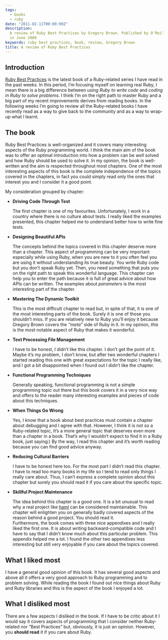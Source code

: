 ```yaml
---
tags:
  - books
  - ruby
date: "2011-02-11T00:00:00Z"
description:
  A review of Ruby Best Practices by Gregory Brown. Published by O'Reilly
  in June 2009
keywords: ruby best practices, book, review, Gregory Brown
title: A review of Ruby Best Practices
---
```


## Introduction

[Ruby Best Practices](http://rubybestpractices.com/) is the latest book of a
Ruby-related series I have read in the past weeks. In this period, I’m
focusing myself on learning real Ruby, I mean there is a big difference
between _using Ruby to write code_ and _coding in Ruby to solve problems_. I
think I’m on the right path to master Ruby and a big part of my recent
improvements derives from reading books. In the following weeks I’m going to
review all the Ruby-related books I have recently read as a way to give back
to the community and as a way to wrap-up what I learnt.

## The book

Ruby Best Practices is well-organized and it covers many interesting aspects
of the Ruby programming world. I think the main aim of the book was to offer
an optimal introduction into how a problem can be _well_ solved and how Ruby
should be used to solve it. In my opinion, the book is well-written and the
aim is respected throughout most chapters. One of the most interesting aspects
of this book is the complete independence of the topics covered in the
chapters, in fact you could simply read only the ones that interest you and I
consider it a good point.

My consideration grouped by chapter:

- **Driving Code Through Test**

  The first chapter is one of my favourites. Unfortunately, I work in a
  country where there is no culture about tests. I really liked the examples
  presented, this chapter helped me to understand better how to write fine
  tests.

- **Designing Beautiful APIs**

  The concepts behind the topics covered in this chapter deserve more than a
  chapter. This aspect of programming can be very important especially while
  using Ruby, when you are new to it you often feel you are using it without
  understanding its true beauty. You write Ruby code but you don’t speak Ruby
  yet. Then, you need something that puts you on the right path to speak this
  wonderful language. This chapter can help you to enter the path because it
  is full of great advice about how APIs can be written. The examples about
  _parameters_ is the most interesting part of the chapter.

- **Mastering The Dynamic Toolkit**

  This is the most difficult chapter to read but, in spite of that, it is one
  of the most interesting parts of the book. Surely it is one of those you
  shouldn’t miss. If you are relatively new to Ruby you’ll enjoy it because
  Gregory Brown covers the _“meta”_ side of Ruby in it. In my opinion, _this_
  is the most notable aspect of Ruby that makes it wonderful.

- **Text Processing File Management**

  I have to be honest, I didn’t like this chapter. I don’t get the point of
  it. Maybe it’s my problem, I don’t know, but after two wonderful chapters I
  started reading this one with great expectations for the topic I really
  like, and I got a bit disappointed when I found out I didn’t like the
  chapter.

- **Functional Programming Techniques**

  Generally speaking, functional programming is not a simple programming topic
  out there but this book covers it in a very nice way and offers to the
  reader many interesting examples and pieces of code about this techniques.

- **When Things Go Wrong**

  Yes, I know that a book about best practices must contain a chapter about
  debugging and I agree with that. However, I think it is not so a
  Ruby-related topic, It’s a more general topic that deserves even more than a
  chapter in a book. That’s why I wouldn’t expect to find it in a Ruby book,
  just saying:) By the way, I read this chapter and it’s worth reading because
  you can find good advice anyway.

- **Reducing Cultural Barriers**

  I have to be honest here too. For the most part I didn’t read this chapter.
  I have to read too many books in my life so I tend to read only things I
  really care about. Thus, I can’t express a complete opinion about this
  chapter but surely you should read it if you care about the specific topic.

- **Skillful Project Maintenance**

  The idea behind this chapter is a good one. It is a bit unusual to read why
  a real project like [haml](http://haml-lang.com/) can be considered
  maintainable. This chapter will enlighten you on generally badly covered
  aspects of the reason behind a good project. You should read it.\
  Furthermore, the book comes with three nice appendixes and I really liked
  the first one. It is about writing backward-compatible code and I have to
  say that I didn’t know much about this particular problem. This appendix
  helped me a lot. I found the other two appendixes less interesting but still
  very enjoyable if you care about the topics covered.

## What I liked most

I have a general good opinion of this book. It has several good aspects and
above all it offers a very good approach to Ruby programming and to problem
solving. While reading the book I found out nice things about Ruby and Ruby
libraries and this is the aspect of the book I enjoyed a lot.

## What I disliked most

There are a few aspects I disliked in the book. If I have to be critic about
it I would say it covers aspects of programming that I consider neither
Ruby-related nor “Best Practices” but, obviously, it is just an opinion.
However, you **should read** it if you care about Ruby.
